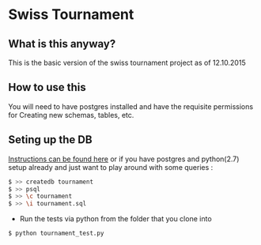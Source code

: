 
# Swiss Tournament

## What is this anyway?

This is the basic version of the swiss tournament project
as of 12.10.2015

## How to use this

You will need to have postgres installed and have the
requisite permissions for Creating new schemas, tables, etc.

## Seting up the DB

[Instructions can be found here](https://docs.google.com/document/d/16IgOm4XprTaKxAa8w02y028oBECOoB1EI1ReddADEeY/pub?embedded=true)
or if you have postgres and python(2.7) setup already and just want to play
around with some queries :

```sh
$ >> createdb tournament
$ >> psql
$ >> \c tournament
$ >> \i tournament.sql
```

- Run the tests via python from the folder that you clone into

``` $ python tournament_test.py ```

